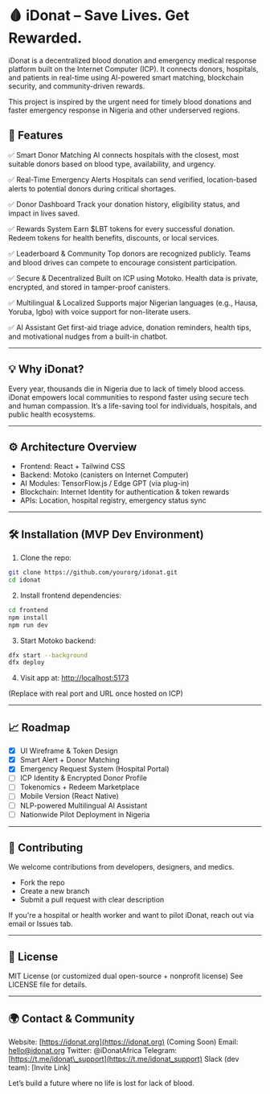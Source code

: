 # 🩸 iDonat – Save Lives. Get Rewarded.

iDonat is a decentralized blood donation and emergency medical response platform built on the Internet Computer (ICP). It connects donors, hospitals, and patients in real-time using AI-powered smart matching, blockchain security, and community-driven rewards.

This project is inspired by the urgent need for timely blood donations and faster emergency response in Nigeria and other underserved regions.

## 🚀 Features

✅ Smart Donor Matching
AI connects hospitals with the closest, most suitable donors based on blood type, availability, and urgency.

✅ Real-Time Emergency Alerts
Hospitals can send verified, location-based alerts to potential donors during critical shortages.

✅ Donor Dashboard
Track your donation history, eligibility status, and impact in lives saved.

✅ Rewards System
Earn \$LBT tokens for every successful donation. Redeem tokens for health benefits, discounts, or local services.

✅ Leaderboard & Community
Top donors are recognized publicly. Teams and blood drives can compete to encourage consistent participation.

✅ Secure & Decentralized
Built on ICP using Motoko. Health data is private, encrypted, and stored in tamper-proof canisters.

✅ Multilingual & Localized
Supports major Nigerian languages (e.g., Hausa, Yoruba, Igbo) with voice support for non-literate users.

✅ AI Assistant
Get first-aid triage advice, donation reminders, health tips, and motivational nudges from a built-in chatbot.

---

## 💡 Why iDonat?

Every year, thousands die in Nigeria due to lack of timely blood access. iDonat empowers local communities to respond faster using secure tech and human compassion. It’s a life-saving tool for individuals, hospitals, and public health ecosystems.

---

## ⚙️ Architecture Overview

* Frontend: React + Tailwind CSS
* Backend: Motoko (canisters on Internet Computer)
* AI Modules: TensorFlow\.js / Edge GPT (via plug-in)
* Blockchain: Internet Identity for authentication & token rewards
* APIs: Location, hospital registry, emergency status sync

---

## 🛠️ Installation (MVP Dev Environment)

1. Clone the repo:

```bash
git clone https://github.com/yourorg/idonat.git
cd idonat
```

2. Install frontend dependencies:

```bash
cd frontend
npm install
npm run dev
```

3. Start Motoko backend:

```bash
dfx start --background
dfx deploy
```

4. Visit app at: [http://localhost:5173](http://localhost:5173)

(Replace with real port and URL once hosted on ICP)

---

## 📈 Roadmap

* [x] UI Wireframe & Token Design
* [x] Smart Alert + Donor Matching
* [x] Emergency Request System (Hospital Portal)
* [ ] ICP Identity & Encrypted Donor Profile
* [ ] Tokenomics + Redeem Marketplace
* [ ] Mobile Version (React Native)
* [ ] NLP-powered Multilingual AI Assistant
* [ ] Nationwide Pilot Deployment in Nigeria

---

## 🤝 Contributing

We welcome contributions from developers, designers, and medics.

* Fork the repo
* Create a new branch
* Submit a pull request with clear description

If you're a hospital or health worker and want to pilot iDonat, reach out via email or Issues tab.

---

## 📜 License

MIT License (or customized dual open-source + nonprofit license)
See LICENSE file for details.

---

## 🌍 Contact & Community

Website: [https://idonat.org](https://idonat.org) (Coming Soon)
Email: [hello@idonat.org](mailto:hello@idonat.org)
Twitter: @iDonatAfrica
Telegram: [https://t.me/idonat\_support](https://t.me/idonat_support)
Slack (dev team): \[Invite Link]

Let’s build a future where no life is lost for lack of blood.
